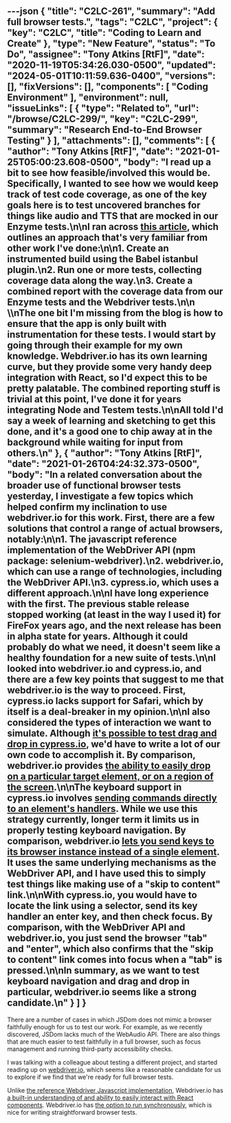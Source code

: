 ---json
{
  "title": "C2LC-261",
  "summary": "Add full browser tests.",
  "tags": "C2LC",
  "project": {
    "key": "C2LC",
    "title": "Coding to Learn and Create"
  },
  "type": "New Feature",
  "status": "To Do",
  "assignee": "Tony Atkins [RtF]",
  "date": "2020-11-19T05:34:26.030-0500",
  "updated": "2024-05-01T10:11:59.636-0400",
  "versions": [],
  "fixVersions": [],
  "components": [
    "Coding Environment"
  ],
  "environment": null,
  "issueLinks": [
    {
      "type": "Related to",
      "url": "/browse/C2LC-299/",
      "key": "C2LC-299",
      "summary": "Research End-to-End Browser Testing"
    }
  ],
  "attachments": [],
  "comments": [
    {
      "author": "Tony Atkins [RtF]",
      "date": "2021-01-25T05:00:23.608-0500",
      "body": "I read up a bit to see how feasible/involved this would be.  Specifically, I wanted to see how we would keep track of test code coverage, as one of the key goals here is to test uncovered branches for things like audio and TTS that are mocked in our Enzyme tests.\n\nI ran across [this article](https://medium.com/@RajVasikarla/code-coverage-with-functional-automation-react-istanbul-webdriverio-24a52ac89306), which outlines an approach that's very familiar from other work I've done:\n\n1. Create an instrumented build using the Babel istanbul plugin.\n2. Run one or more tests, collecting coverage data along the way.\n3. Create a combined report with the coverage data from our Enzyme tests and the Webdriver tests.\n\n&#x20;\\\nThe one bit I'm missing from the blog is how to ensure that the app is only built with instrumentation for these tests.  I would start by going through their example for my own knowledge.  Webdriver.io has its own learning curve, but they provide some very handy deep integration with React, so I'd expect this to be pretty palatable.  The combined reporting stuff is trivial at this point, I've done it for years integrating Node and Testem tests.\n\nAll told I'd say a week of learning and sketching to get this done, and it's a good one to chip away at in the background while waiting for input from others.\n"
    },
    {
      "author": "Tony Atkins [RtF]",
      "date": "2021-01-26T04:24:32.373-0500",
      "body": "In a related conversation about the broader use of functional browser tests yesterday, I investigate a few topics which helped confirm my inclination to use webdriver.io for this work.  First, there are a few solutions that control a range of actual browsers, notably:\n\n1. The javascript reference implementation of the WebDriver API (npm package: selenium-webdriver).\n2. webdriver.io, which can use a range of technologies, including the WebDriver API.\n3. cypress.io, which uses a different approach.\n\nI have long experience with the first.  The previous stable release stopped working (at least in the way I used it) for FireFox years ago, and the next release has been in alpha state for years.  Although it could probably do what we need, it doesn't seem like a healthy foundation for a new suite of tests.\n\nI looked into webdriver.io and cypress.io, and there are a few key points that suggest to me that webdriver.io is the way to proceed.  First, cypress.io lacks support for Safari, which by itself is a deal-breaker in my opinion.\n\nI also considered the types of interaction we want to simulate.  Although [it's possible to test drag and drop in cypress.io](https://github.com/cypress-io/cypress/issues/845), we'd have to write a lot of our own code to accomplish it.  By comparison, webdriver.io provides [the ability to easily drop on a particular target element, or on a region of the screen](https://webdriver.io/docs/api/element/dragAndDrop.html).\n\nThe keyboard support in cypress.io involves [sending commands directly to an element's handlers](https://example.cypress.io/commands/actions).  While we use this strategy currently, longer term it limits us in properly testing keyboard navigation.  By comparison, webdriver.io [lets you send keys to its browser instance instead of a single element](https://webdriver.io/docs/api/browser/keys.html).  It uses the same underlying mechanisms as the WebDriver API, and I have used this to simply test things like making use of a \"skip to content\" link.\n\nWith cypress.io, you would have to locate the link using a selector, send its key handler an enter key, and then check focus.  By comparison, with the WebDriver API and webdriver.io, you just send the browser \"tab\" and \"enter\", which also confirms that the \"skip to content\" link comes into focus when a \"tab\" is pressed.\n\nIn summary, as we want to test keyboard navigation and drag and drop in particular, webdriver.io seems like a strong candidate.\n"
    }
  ]
}
---
There are a number of cases in which JSDom does not mimic a browser faithfully enough for us to test our work.  For example, as we recently discovered, JSDom lacks much of the WebAudio API.  There are also things that are much easier to test faithfully in a full browser, such as focus management and running third-party accessibility checks.

I was talking with a colleague about testing a different project, and started reading up on [webdriver.io](https://webdriver.io/), which seems like a reasonable candidate for us to explore if we find that we're ready for full browser tests.

Unlike [the reference Webdriver Javascript implementation](https://www.selenium.dev/selenium/docs/api/javascript/index.html), Webdriver.io has [a built-in understanding of and ability to easily interact with React components](https://webdriver.io/docs/api/browser/react$.html).  Webdriver.io has [the option to run synchronously](https://webdriver.io/docs/sync-vs-async.html), which is nice for writing straightforward browser tests.

        